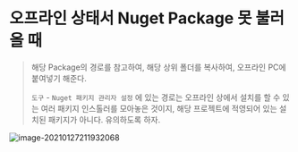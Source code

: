 # 오프라인 상태서 Nuget Package 못 불러올 때

> 해당 Package의 경로를 참고하여, 해당 상위 폴더를 복사하여, 오프라인 PC에 붙여넣기 해준다.
>
> `도구` - `Nuget 패키지 관리자 설정` 에 있는 경로는 오프라인 상에서 설치를 할 수 있는 여러 패키지 인스톨러를 모아놓은 것이지, 해당 프로젝트에 적영되어 있는 설치된 패키지가 아니다. 유의하도록 하자.

![image-20210127211932068](C:\Users\SFC202003005\AppData\Roaming\Typora\typora-user-images\image-20210127211932068.png)
